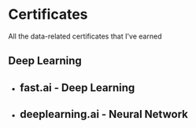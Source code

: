 # Certificates
All the data-related certificates that I've earned


## Deep Learning   



- fast.ai - Deep Learning       
  - 
  
- deeplearning.ai - Neural Network    
  - 

     
